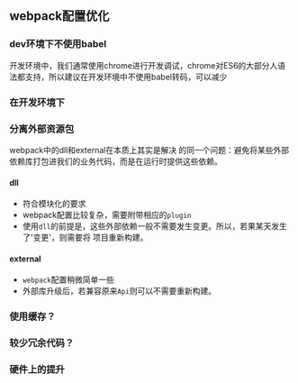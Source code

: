 ## webpack配置优化

### dev环境下不使用babel
开发环境中，我们通常使用chrome进行开发调试，chrome对ES6的大部分人语法都支持，所以建议在开发环境中不使用babel转码，可以减少

### 在开发环境下                                  
### 分离外部资源包
webpack中的dll和external在本质上其实是解决                      的同一个问题：避免将某些外部依赖库打包进我们的业务代码，而是在运行时提供这些依赖。
#### dll
* 符合模块化的要求
* webpack配置比较复杂，需要附带相应的`plugin`
* 使用`dll`的前提是，这些外部依赖一般不需要发生变更。所以，若果某天发生了'变更'，则需要将
项目重新构建。
#### external
* `webpack`配置稍微简单一些
* 外部库升级后，若兼容原来`Api`则可以不需要重新构建。

### 使用缓存？

### 较少冗余代码？

### 硬件上的提升